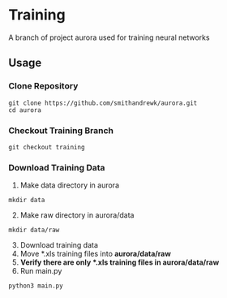 # Training
A branch of project aurora used for training neural networks
## Usage
### Clone Repository
```
git clone https://github.com/smithandrewk/aurora.git
cd aurora
```
### Checkout Training Branch
```
git checkout training
```
### Download Training Data
1. Make data directory in aurora
```
mkdir data
```
2. Make raw directory in aurora/data

```
mkdir data/raw
```
3. Download training data
4. Move *.xls training files into **aurora/data/raw**
5. **Verify there are only \*.xls training files in aurora/data/raw**
6. Run main.py

```
python3 main.py
```
